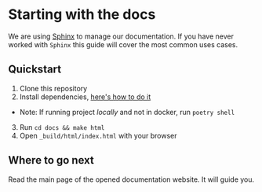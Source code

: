 # Starting with the docs

We are using [Sphinx](http://www.sphinx-doc.org) to manage our documentation.
If you have never worked with `Sphinx` this guide
will cover the most common uses cases.


## Quickstart

1. Clone this repository
2. Install dependencies, [here's how to do it](pages/template/development.rst)
  - Note: If running project *locally* and not in docker, run `poetry shell`
3. Run `cd docs && make html`
4. Open `_build/html/index.html` with your browser

## Where to go next

Read the main page of the opened documentation website. It will guide you.
